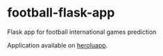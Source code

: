 # football-flask-app
Flask app for football international games prediction

Application available on [heroluapp](https://football-game-predictor.herokuapp.com/).
